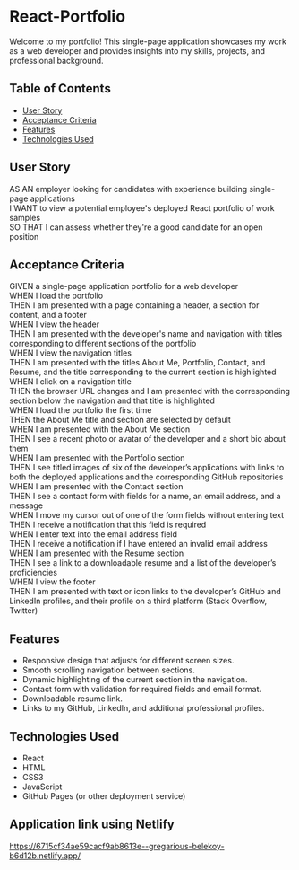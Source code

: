 # React-Portfolio


Welcome to my portfolio! This single-page application showcases my work as a web developer and provides insights into my skills, projects, and professional background.

## Table of Contents

- [User Story](#user-story)
- [Acceptance Criteria](#acceptance-criteria)
- [Features](#features)
- [Technologies Used](#technologies-used)


## User Story

AS AN employer looking for candidates with experience building single-page applications  
I WANT to view a potential employee's deployed React portfolio of work samples  
SO THAT I can assess whether they're a good candidate for an open position

## Acceptance Criteria

GIVEN a single-page application portfolio for a web developer  
WHEN I load the portfolio  
THEN I am presented with a page containing a header, a section for content, and a footer  
WHEN I view the header  
THEN I am presented with the developer's name and navigation with titles corresponding to different sections of the portfolio  
WHEN I view the navigation titles  
THEN I am presented with the titles About Me, Portfolio, Contact, and Resume, and the title corresponding to the current section is highlighted  
WHEN I click on a navigation title  
THEN the browser URL changes and I am presented with the corresponding section below the navigation and that title is highlighted  
WHEN I load the portfolio the first time  
THEN the About Me title and section are selected by default  
WHEN I am presented with the About Me section  
THEN I see a recent photo or avatar of the developer and a short bio about them  
WHEN I am presented with the Portfolio section  
THEN I see titled images of six of the developer’s applications with links to both the deployed applications and the corresponding GitHub repositories  
WHEN I am presented with the Contact section  
THEN I see a contact form with fields for a name, an email address, and a message  
WHEN I move my cursor out of one of the form fields without entering text  
THEN I receive a notification that this field is required  
WHEN I enter text into the email address field  
THEN I receive a notification if I have entered an invalid email address  
WHEN I am presented with the Resume section  
THEN I see a link to a downloadable resume and a list of the developer’s proficiencies  
WHEN I view the footer  
THEN I am presented with text or icon links to the developer’s GitHub and LinkedIn profiles, and their profile on a third platform (Stack Overflow, Twitter)

## Features

- Responsive design that adjusts for different screen sizes.
- Smooth scrolling navigation between sections.
- Dynamic highlighting of the current section in the navigation.
- Contact form with validation for required fields and email format.
- Downloadable resume link.
- Links to my GitHub, LinkedIn, and additional professional profiles.

## Technologies Used

- React
- HTML
- CSS3
- JavaScript
- GitHub Pages (or other deployment service)

  
## Application link using Netlify
https://6715cf34ae59cacf9ab8613e--gregarious-belekoy-b6d12b.netlify.app/
